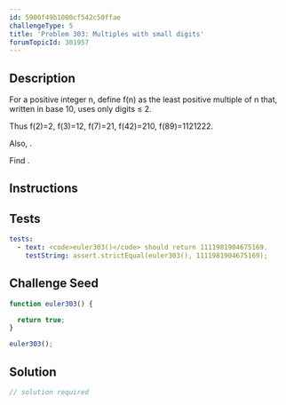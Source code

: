 ```yaml
---
id: 5900f49b1000cf542c50ffae
challengeType: 5
title: 'Problem 303: Multiples with small digits'
forumTopicId: 301957
---
```


## Description

<section id='description'>

For a positive integer n, define f(n) as the least positive multiple of n that, written in base 10, uses only digits ≤ 2.

Thus f(2)=2, f(3)=12, f(7)=21, f(42)=210, f(89)=1121222.

Also, .

Find .

</section>

## Instructions

<section id='instructions'>

</section>

## Tests

<section id='tests'>

```yml
tests:
  - text: <code>euler303()</code> should return 1111981904675169.
    testString: assert.strictEqual(euler303(), 1111981904675169);

```

</section>

## Challenge Seed

<section id='challengeSeed'>

<div id='js-seed'>

```js
function euler303() {

  return true;
}

euler303();
```

</div>

</section>

## Solution

<section id='solution'>

```js
// solution required
```

</section>
